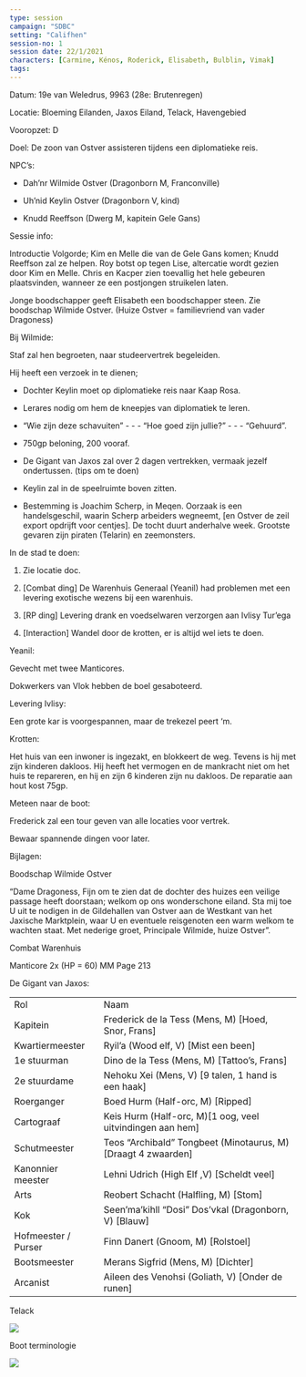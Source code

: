 ```yaml
---
type: session
campaign: "SDBC"
setting: "Califhen"
session-no: 1
session date: 22/1/2021
characters: [Carmine, Kénos, Roderick, Elisabeth, Bulblin, Vimak]
tags:
---
```

Datum: 19e van Weledrus, 9963 (28e: Brutenregen)

Locatie: Bloeming Eilanden, Jaxos Eiland, Telack, Havengebied

Vooropzet: D 

Doel: De zoon van Ostver assisteren tijdens een diplomatieke reis.

NPC’s: 

- Dah’nr Wilmide Ostver (Dragonborn M, Franconville)
    
- Uh’nid Keylin Ostver (Dragonborn V, kind)
    
- Knudd Reeffson (Dwerg M, kapitein Gele Gans)
    

  

Sessie info:

Introductie Volgorde; Kim en Melle die van de Gele Gans komen; Knudd Reeffson zal ze helpen. Roy botst op tegen Lise, altercatie wordt gezien door Kim en Melle. Chris en Kacper zien toevallig het hele gebeuren plaatsvinden, wanneer ze een postjongen struikelen laten. 

  

Jonge boodschapper geeft Elisabeth een boodschapper steen. Zie boodschap Wilmide Ostver. (Huize Ostver = familievriend van vader Dragoness)

  

Bij Wilmide:

Staf zal hen begroeten, naar studeervertrek begeleiden.

Hij heeft een verzoek in te dienen;

- Dochter Keylin moet op diplomatieke reis naar Kaap Rosa.
    
- Lerares nodig om hem de kneepjes van diplomatiek te leren.
    
- “Wie zijn deze schavuiten” - - - “Hoe goed zijn jullie?” - - - “Gehuurd”.
    
- 750gp beloning, 200 vooraf.
    
- De Gigant van Jaxos zal over 2 dagen vertrekken, vermaak jezelf ondertussen. (tips om te doen)
    
- Keylin zal in de speelruimte boven zitten.
    
- Bestemming is Joachim Scherp, in Meqen. Oorzaak is een handelsgeschil, waarin Scherp arbeiders wegneemt, [en Ostver de zeil export opdrijft voor centjes]. De tocht duurt anderhalve week. Grootste gevaren zijn piraten (Telarin) en zeemonsters.
    

  

In de stad te doen:

1. Zie locatie doc.
    
2. [Combat ding] De Warenhuis Generaal (Yeanil) had problemen met een levering exotische wezens bij een warenhuis.
    
3. [RP ding] Levering drank en voedselwaren verzorgen aan Ivlisy Tur’ega
    
4. [Interaction] Wandel door de krotten, er is altijd wel iets te doen.
    

  

Yeanil:

Gevecht met twee Manticores.

Dokwerkers van Vlok hebben de boel gesaboteerd.

  

Levering Ivlisy:

Een grote kar is voorgespannen, maar de trekezel peert ‘m.

  
  
  

Krotten:

Het huis van een inwoner is ingezakt, en blokkeert de weg. Tevens is hij met zijn kinderen dakloos. Hij heeft het vermogen en de mankracht niet om het huis te repareren, en hij en zijn 6 kinderen zijn nu dakloos. De reparatie aan hout kost 75gp.

  

Meteen naar de boot:

Frederick zal een tour geven van alle locaties voor vertrek.

Bewaar spannende dingen voor later.

  

Bijlagen:

Boodschap Wilmide Ostver

“Dame Dragoness, Fijn om te zien dat de dochter des huizes een veilige passage heeft doorstaan; welkom op ons wonderschone eiland. Sta mij toe U uit te nodigen in de Gildehallen van Ostver aan de Westkant van het Jaxische Marktplein, waar U en eventuele reisgenoten een warm welkom te wachten staat. Met nederige groet, Principale Wilmide, huize Ostver”.

  

Combat Warenhuis

Manticore 2x (HP = 60) MM Page 213

  

De Gigant van Jaxos:

  

|   |   |
|---|---|
|Rol|Naam|
|Kapitein|Frederick de la Tess (Mens, M) [Hoed, Snor, Frans]|
|Kwartiermeester|Ryil’a (Wood elf, V) [Mist een been]|
|1e stuurman|Dino de la Tess (Mens, M) [Tattoo’s, Frans]|
|2e stuurdame|Nehoku Xei (Mens, V) [9 talen, 1 hand is een haak]|
|Roerganger|Boed Hurm (Half-orc, M) [Ripped]|
|Cartograaf|Keis Hurm (Half-orc, M)[1 oog, veel uitvindingen aan hem]|
|Schutmeester|Teos “Archibald” Tongbeet (Minotaurus, M) [Draagt 4 zwaarden]|
|Kanonnier meester|Lehni Udrich (High Elf ,V) [Scheldt veel]|
|Arts|Reobert Schacht (Halfling, M) [Stom]|
|Kok|Seen’ma’kihll “Dosi” Dos’vkal (Dragonborn, V) [Blauw]|
|Hofmeester / Purser|Finn Danert (Gnoom, M) [Rolstoel]|
|Bootsmeester|Merans Sigfrid (Mens, M) [Dichter]|
|Arcanist|Aileen des Venohsi (Goliath, V) [Onder de runen]|

  

Telack

![](https://lh5.googleusercontent.com/4k2rIHIn_l3tTuWVKVg0fEAi9IArlWYG1vVZZNCOAiEs5hiLFZnPfUAyD4coQDKEb7vpMq_l2xMl04kHDghUrzunxOPhC57dgGwcFcIGfTqmj0VWcogm4ElC2xhYrWhpbZoqPpAhcRPUMS3tG5TD)

  

Boot terminologie

![](https://lh6.googleusercontent.com/mNIfPF43CU1IsgtnNLkjE9dC-SQ03J3iFgWDlLi6kVnZBvA5vG_DADW3oRET-MdQBi0oJT6d5sqm7dFVBxYln-5mgX3MEZNVuc98L7fX7zYjMi6d5S-crMuRdo0LezXRQKWwEv_Iyr8dKKvXu4yx)